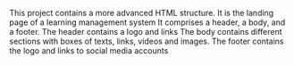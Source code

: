 This project contains a more advanced HTML structure.
It is the landing page of a learning management system
It comprises a header, a body, and a footer.
The header contains a logo and links
The body contains different sections with boxes of texts, links, videos and images.
The footer contains the logo and links to social media accounts
